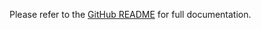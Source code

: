 <!-- README for NPM; the one for GitHub is in .github directory. -->

Please refer to the [GitHub README](https://github.com/ivan7237d/umemo) for full documentation.
